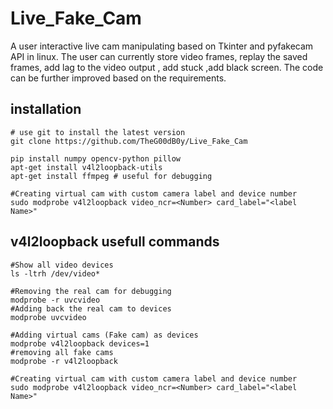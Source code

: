 # Live_Fake_Cam
A user interactive live cam manipulating based on Tkinter and pyfakecam API in linux. The user can currently store video frames, replay the saved frames, add lag to the video output , add stuck ,add black screen. The code can be further improved based on the requirements. 

## installation

```
# use git to install the latest version
git clone https://github.com/TheG00dB0y/Live_Fake_Cam

pip install numpy opencv-python pillow
apt-get install v4l2loopback-utils
apt-get install ffmpeg # useful for debugging

#Creating virtual cam with custom camera label and device number
sudo modprobe v4l2loopback video_ncr=<Number> card_label="<label Name>"
```
## v4l2loopback usefull commands


```
#Show all video devices
ls -ltrh /dev/video*

#Removing the real cam for debugging
modprobe -r uvcvideo
#Adding back the real cam to devices
modprobe uvcvideo

#Adding virtual cams (Fake cam) as devices
modprobe v4l2loopback devices=1
#removing all fake cams
modprobe -r v4l2loopback

#Creating virtual cam with custom camera label and device number
sudo modprobe v4l2loopback video_ncr=<Number> card_label="<label Name>"

```
